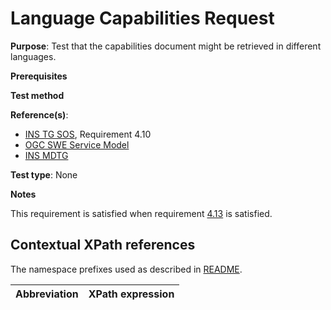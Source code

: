 # Language Capabilities Request

**Purpose**: Test that the capabilities document might be retrieved in different languages.

**Prerequisites**

**Test method**

**Reference(s)**:

* [INS TG SOS](http://inspire.ec.europa.eu/id/document/tg/download-sos/1.0), Requirement 4.10
* [OGC SWE Service Model](http://portal.opengeospatial.org/files/?artifact_id=38476)
* [INS MDTG](http://inspire.ec.europa.eu/documents/Metadata/MD_IR_and_ISO_20131029.pdf)

**Test type**: None

**Notes**

This requirement is satisfied when requirement [4.13](./at4-13language-capabilities-response.md) is satisfied.

## Contextual XPath references

The namespace prefixes used as described in [README](./README.md#namespaces).

| Abbreviation                                               |  XPath expression |
| ---------------------------------------------------------- | ------------------------------------------------------------------------- |
